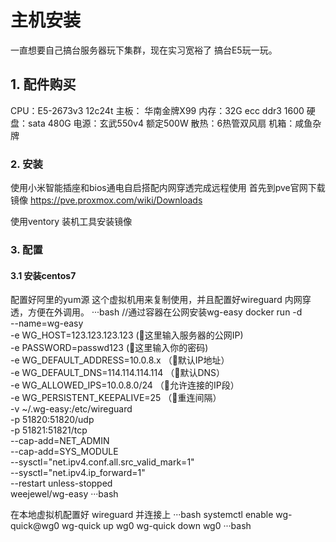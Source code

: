 # 主机安装
 一直想要自己搞台服务器玩下集群，现在实习宽裕了 搞台E5玩一玩。
## 1. 配件购买
CPU：E5-2673v3 12c24t
主板： 华南金牌X99
内存：32G ecc ddr3 1600
硬盘：sata 480G
电源：玄武550v4 额定500W
散热：6热管双风扇
机箱：咸鱼杂牌

### 2. 安装
使用小米智能插座和bios通电自启搭配内网穿透完成远程使用
首先到pve官网下载镜像 https://pve.proxmox.com/wiki/Downloads

使用ventory 装机工具安装镜像

### 3. 配置

#### 3.1 安装centos7
配置好阿里的yum源
这个虚拟机用来复制使用，并且配置好wireguard 内网穿透，方便在外调用。
···bash
//通过容器在公网安装wg-easy
docker run -d \
  --name=wg-easy \
  -e WG_HOST=123.123.123.123 (🚨这里输入服务器的公网IP) \
  -e PASSWORD=passwd123 (🚨这里输入你的密码) \
  -e WG_DEFAULT_ADDRESS=10.0.8.x （🚨默认IP地址）\
  -e WG_DEFAULT_DNS=114.114.114.114 （🚨默认DNS）\
  -e WG_ALLOWED_IPS=10.0.8.0/24 （🚨允许连接的IP段）\
  -e WG_PERSISTENT_KEEPALIVE=25 （🚨重连间隔）\
  -v ~/.wg-easy:/etc/wireguard \
  -p 51820:51820/udp \
  -p 51821:51821/tcp \
  --cap-add=NET_ADMIN \
  --cap-add=SYS_MODULE \
  --sysctl="net.ipv4.conf.all.src_valid_mark=1" \
  --sysctl="net.ipv4.ip_forward=1" \
  --restart unless-stopped \
  weejewel/wg-easy
···bash

在本地虚拟机配置好 wireguard 并连接上
···bash
systemctl enable wg-quick@wg0
wg-quick up wg0
wg-quick down wg0
···bash
 


